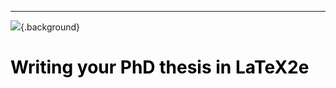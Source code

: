 ---

![](https://34.208.199.223/color/white.png){.background}

# <span style="color: black">Writing your PhD thesis in LaTeX2e</span>

